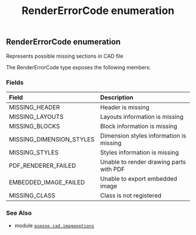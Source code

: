 ﻿---
title: RenderErrorCode enumeration
second_title: Aspose.CAD for Python via .NET API References
description: 
type: docs
weight: 370
url: /python-net/aspose.cad.imageoptions/rendererrorcode/
is_root: false
---

## RenderErrorCode enumeration

Represents possible missing sections in CAD file



The RenderErrorCode type exposes the following members:

### Fields
| Field | Description |
| :- | :- |
| MISSING_HEADER | Header is missing |
| MISSING_LAYOUTS | Layouts information is missing |
| MISSING_BLOCKS | Block information is missing |
| MISSING_DIMENSION_STYLES | Dimension styles information is missing |
| MISSING_STYLES | Styles information is missing |
| PDF_RENDERER_FAILED | Unable to render drawing parts with PDF |
| EMBEDDED_IMAGE_FAILED | Unable to export embedded image |
| MISSING_CLASS | Class is not registered |



### See Also
* module [`aspose.cad.imageoptions`](..)
